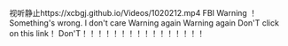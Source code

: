 视听静止https://xcbgj.github.io/Videos/1020212.mp4
              FBI Warning ！
      Something's wrong. I don't care
      Warning again Warning again
      Don'T click on this link！
      Don'T！！！！！！！！！！！！！！！！ 
